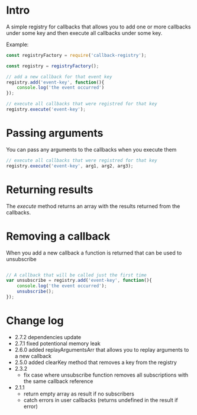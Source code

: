 # Intro

A simple registry for callbacks that allows you to add one or more callbacks
under some key and then execute all callbacks under some key.

Example:

```javascript
const registryFactory = require('callback-registry');

const registry = registryFactory();

// add a new callback for that event key
registry.add('event-key', function(){
    console.log('the event occurred')
});

// execute all callbacks that were registred for that key
registry.execute('event-key');
```

# Passing arguments
You can pass any arguments to the callbacks when you execute them

```javascript
// execute all callbacks that were registred for that key
registry.execute('event-key', arg1, arg2, arg3);
```

# Returning results
The _execute_ method returns an array with the results returned from the callbacks.

# Removing a callback
When you add a new callback a function is returned that can be used to unsubscribe

```javascript

// A callback that will be called just the first time
var unsubscribe = registry.add('event-key', function(){
    console.log('the event occurred');
    unsubscribe();
});

```
# Change log
* 2.7.2
    dependencies update
* 2.7.1
	fixed potentional memory leak
* 2.6.0
    added replayArgumentsArr that allows you to replay arguments to a new callback
* 2.5.0
    added clearKey method that removes a key from the registry
* 2.3.2
  * fix case where unsubscribe function removes all subscriptions with the same callback reference
* 2.1.1
  * return empty array as result if no subscribers
  * catch errors in user callbacks (returns undefined in the result if error)
